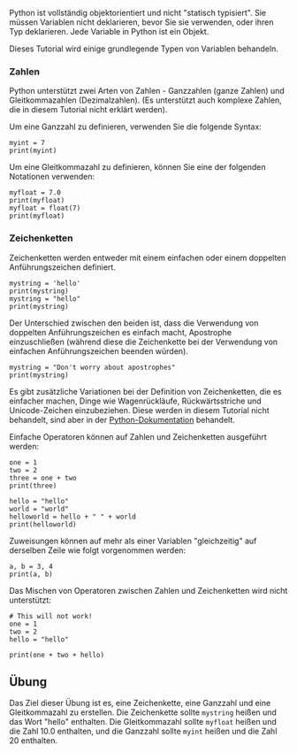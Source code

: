 Python ist vollständig objektorientiert und nicht "statisch typisiert". Sie müssen Variablen nicht deklarieren, bevor Sie sie verwenden, oder ihren Typ deklarieren. Jede Variable in Python ist ein Objekt.

Dieses Tutorial wird einige grundlegende Typen von Variablen behandeln.

### Zahlen
Python unterstützt zwei Arten von Zahlen - Ganzzahlen (ganze Zahlen) und Gleitkommazahlen (Dezimalzahlen). (Es unterstützt auch komplexe Zahlen, die in diesem Tutorial nicht erklärt werden).

Um eine Ganzzahl zu definieren, verwenden Sie die folgende Syntax:

    myint = 7
    print(myint)

Um eine Gleitkommazahl zu definieren, können Sie eine der folgenden Notationen verwenden:

    myfloat = 7.0
    print(myfloat)
    myfloat = float(7)
    print(myfloat)

### Zeichenketten

Zeichenketten werden entweder mit einem einfachen oder einem doppelten Anführungszeichen definiert.

    mystring = 'hello'
    print(mystring)
    mystring = "hello"
    print(mystring)

Der Unterschied zwischen den beiden ist, dass die Verwendung von doppelten Anführungszeichen es einfach macht, Apostrophe einzuschließen (während diese die Zeichenkette bei der Verwendung von einfachen Anführungszeichen beenden würden).

    mystring = "Don't worry about apostrophes"
    print(mystring)

Es gibt zusätzliche Variationen bei der Definition von Zeichenketten, die es einfacher machen, Dinge wie Wagenrückläufe, Rückwärtsstriche und Unicode-Zeichen einzubeziehen. Diese werden in diesem Tutorial nicht behandelt, sind aber in der [Python-Dokumentation](http://docs.python.org/tutorial/introduction.html#strings "Strings in Python Tutorial") behandelt.

Einfache Operatoren können auf Zahlen und Zeichenketten ausgeführt werden:

    one = 1
    two = 2
    three = one + two
    print(three)

    hello = "hello"
    world = "world"
    helloworld = hello + " " + world
    print(helloworld)

Zuweisungen können auf mehr als einer Variablen "gleichzeitig" auf derselben Zeile wie folgt vorgenommen werden:

    a, b = 3, 4
    print(a, b)

Das Mischen von Operatoren zwischen Zahlen und Zeichenketten wird nicht unterstützt:

    # This will not work!
    one = 1
    two = 2
    hello = "hello"
    
    print(one + two + hello)


Übung
--------

Das Ziel dieser Übung ist es, eine Zeichenkette, eine Ganzzahl und eine Gleitkommazahl zu erstellen. Die Zeichenkette sollte `mystring` heißen und das Wort "hello" enthalten. Die Gleitkommazahl sollte `myfloat` heißen und die Zahl 10.0 enthalten, und die Ganzzahl sollte `myint` heißen und die Zahl 20 enthalten.